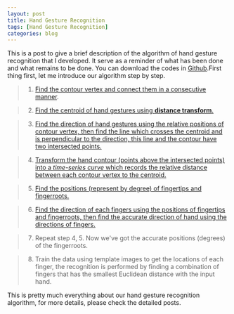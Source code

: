 ```yaml
---
layout: post
title: Hand Gesture Recognition
tags: [Hand Gesture Recognition]
categories: blog
---
```


This is a post to give a brief description of the algorithm of hand gesture recognition that I developed. It serve as a reminder of what has been done and what remains to be done. You can download the codes in [Github](https://github.com/imkaywu/Gesture-Recognition).First thing first, let me introduce our algorithm step by step.

> 1. [Find the contour vertex and connect them in a consecutive manner](http://imkaywu.com/2013/11/23/Find-the-contour-of-the-hand-gestures.html).

> 2. [Find the centroid of hand gestures using **distance transform**.](http://imkaywu.com/2013/11/23/Find-the-contour-of-the-hand-gestures.html)

> 3. [Find the direction of hand gestures using the relative positions of contour vertex, then find the line which crosses the centroid and is perpendicular to the direction, this line and the contour have two intersected points.](http://imkaywu.com/2013/11/23/Find-the-direction-of-hand-gestures.html)

> 4. [Transform the hand contour (points above the intersected points) into a *time-series curve* which records the relative distance between each contour vertex to the centroid.](http://imkaywu.com/2013/11/23/Transform-to-time-series-curve.html)

> 5. [Find the positions (represent by degree) of fingertips and fingerroots.](http://imkaywu.com/2013/11/23/Find-the-fingertips-and-fingerroots.html)

> 6. [Find the direction of each fingers using the positions of fingertips and fingerroots, then find the accurate direction of hand using the directions of fingers.](http://imkaywu.com/2013/11/23/Find-the-direction-of-hand-gestures.html)

> 7. Repeat step 4, 5. Now we've got the accurate positions (degrees) of the fingerroots.

> 8. Train the data using template images to get the locations of each finger, the recognition is performed by finding a combination of fingers that has the smallest Euclidean distance with the input hand.

This is pretty much everything about our hand gesture recognition algorithm, for more details, please check the detailed posts.